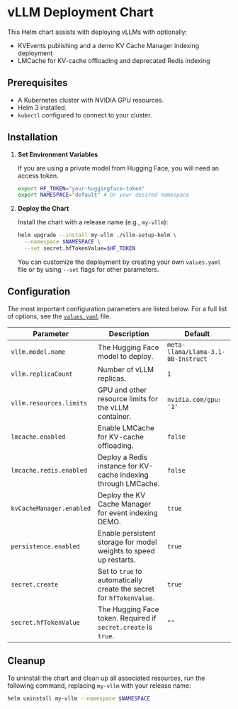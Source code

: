 # vLLM Deployment Chart

This Helm chart assists with deploying vLLMs with optionally:
- KVEvents publishing and a demo KV Cache Manager indexing deployment
- LMCache for KV-cache offloading and deprecated Redis indexing

## Prerequisites

- A Kubernetes cluster with NVIDIA GPU resources.
- Helm 3 installed.
- `kubectl` configured to connect to your cluster.

## Installation

1.  **Set Environment Variables**

    If you are using a private model from Hugging Face, you will need an access token.

    ```bash
    export HF_TOKEN="your-huggingface-token"
    export NAMESPACE="default" # Or your desired namespace
    ```

2.  **Deploy the Chart**

    Install the chart with a release name (e.g., `my-vllm`):

    ```bash
    helm upgrade --install my-vllm ./vllm-setup-helm \
      --namespace $NAMESPACE \
      --set secret.hfTokenValue=$HF_TOKEN 
    ```

    You can customize the deployment by creating your own `values.yaml` file or by using `--set` flags for other parameters.

## Configuration

The most important configuration parameters are listed below. For a full list of options, see the [`values.yaml`](./values.yaml) file.

| Parameter | Description                                                          | Default                            |
| --- |----------------------------------------------------------------------|------------------------------------|
| `vllm.model.name` | The Hugging Face model to deploy.                                    | `meta-llama/Llama-3.1-8B-Instruct` |
| `vllm.replicaCount` | Number of vLLM replicas.                                             | `1`                                |
| `vllm.resources.limits` | GPU and other resource limits for the vLLM container.                | `nvidia.com/gpu: '1'`              |
| `lmcache.enabled` | Enable LMCache for KV-cache offloading.                              | `false`                            |
| `lmcache.redis.enabled` | Deploy a Redis instance for KV-cache indexing through LMCache.       | `false`                            |
| `kvCacheManager.enabled` | Deploy the KV Cache Manager for event indexing DEMO.                 | `true`                             |
| `persistence.enabled` | Enable persistent storage for model weights to speed up restarts.    | `true`                             |
| `secret.create` | Set to `true` to automatically create the secret for `hfTokenValue`. | `true`                             |
| `secret.hfTokenValue` | The Hugging Face token. Required if `secret.create` is `true`.       | `""`                               |

## Cleanup

To uninstall the chart and clean up all associated resources, run the following command, replacing `my-vllm` with your release name:

```bash
helm uninstall my-vllm --namespace $NAMESPACE
```
